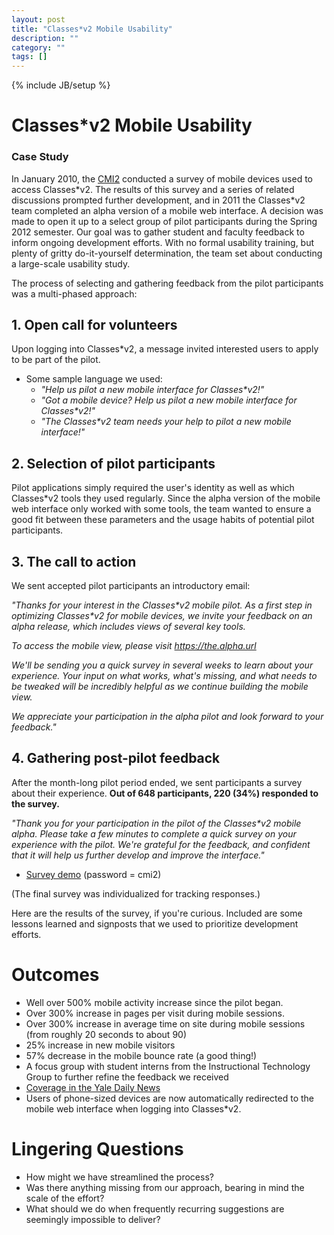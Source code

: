 ```yaml
---
layout: post
title: "Classes*v2 Mobile Usability"
description: ""
category: ""
tags: []
---
```

{% include JB/setup %}

# Classes*v2 Mobile Usability
### Case Study

In January 2010, the [CMI2](http://cmii.yale.edu) conducted a survey of mobile devices used to access Classes\*v2. The results of this survey and a series of related discussions prompted further development, and in 2011 the Classes*v2 team completed an alpha version of a mobile web interface. A decision was made to open it up to a select group of pilot participants during the Spring 2012 semester. Our goal was to gather student and faculty feedback to inform ongoing development efforts. With no formal usability training, but plenty of gritty do-it-yourself determination, the team set about conducting a large-scale usability study. 

The process of selecting and gathering feedback from the pilot participants was a multi-phased approach:

## 1. Open call for volunteers

Upon logging into Classes\*v2, a message invited interested users to apply to be part of the pilot. 
		
- Some sample language we used:
	- _"Help us pilot a new mobile interface for Classes\*v2!"_
	- _"Got a mobile device? Help us pilot a new mobile interface for Classes\*v2!"_
	- _"The Classes*v2 team needs your help to pilot a new mobile interface!"_

## 2. Selection of pilot participants

Pilot applications simply required the user's identity as well as which Classes*v2 tools they used regularly. Since the alpha version of the mobile web interface only worked with some tools, the team wanted to ensure a good fit between these parameters and the usage habits of potential pilot participants.

## 3. The call to action

We sent accepted pilot participants an introductory email:

_"Thanks for your interest in the Classes\*v2 mobile pilot.  As a first step in optimizing Classes*v2 for mobile devices, we invite your feedback on an alpha release, which includes views of several key tools._
 
_To access the mobile view, please visit https://the.alpha.url_
 
_We'll be sending you a quick survey in several weeks to learn about your experience.  Your input on what works, what's missing, and what needs to be tweaked will be incredibly helpful as we continue building the mobile view._
 
_We appreciate your participation in the alpha pilot and look forward to your feedback."_

## 4. Gathering post-pilot feedback

After the month-long pilot period ended, we sent participants a survey about their experience. __Out of 648 participants, 220 (34%) responded to the survey.__

_"Thank you for your participation in the pilot of the Classes*v2 mobile alpha. Please take a few minutes to complete a quick survey on your experience with the pilot. We're grateful for the feedback, and confident that it will help us further develop and improve the interface."_

- [Survey demo](http://yale.qualtrics.com/SE/?SID=SV_eRj4tTXxWw9ojIM) (password = cmi2)

(The final survey was individualized for tracking responses.)

Here are the results of the survey, if you're curious. Included are some lessons learned and signposts that we used to prioritize development efforts. 

# Outcomes

- Well over 500% mobile activity increase since the pilot began.
- Over 300% increase in pages per visit during mobile sessions.
- Over 300% increase in average time on site during mobile sessions (from roughly 20 seconds to about 90)
- 25% increase in new mobile visitors
- 57% decrease in the mobile bounce rate (a good thing!)
- A focus group with student interns from the Instructional Technology Group to further refine the feedback we received
- [Coverage in the Yale Daily News](http://yaledailynews.com/blog/2012/02/08/classesv2-site-extends-to-smartphones/)
- Users of phone-sized devices are now automatically redirected to the mobile web interface when logging into Classes*v2.

# Lingering Questions

- How might we have streamlined the process?
- Was there anything missing from our approach, bearing in mind the scale of the effort?
- What should we do when frequently recurring suggestions are seemingly impossible to deliver?
